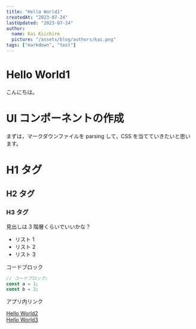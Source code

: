 ```yaml
---
title: "Hello World1"
createdAt: "2023-07-24"
lastUpdated: "2023-07-24"
author:
  name: Kai Kiichiro
  picture: "/assets/blog/authors/kai.png"
tags: ["markdown", "test"]
---
```


# Hello World1

こんにちは。

# UI コンポーネントの作成

まずは，マークダウンファイルを parsing して，CSS を当てていきたいと思います。

# H1 タグ

## H2 タグ

### H3 タグ

見出しは 3 階層くらいでいいかな？

- リスト 1
- リスト 2
- リスト 3

コードブロック

```js
// コードブロック;
const a = 1;
const b = 2;
```

アプリ内リンク

[Hello World2](/hello-world2)  
[Hello World3](/hello-world3)
